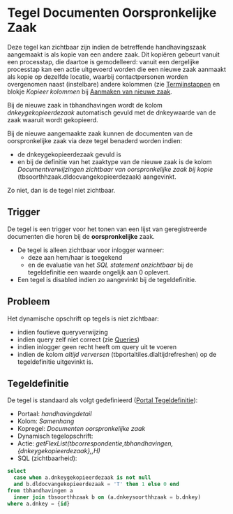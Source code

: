 # Tegel Documenten Oorspronkelijke Zaak

Deze tegel kan zichtbaar zijn indien de betreffende handhavingszaak aangemaakt is als kopie van een andere zaak. Dit kopiëren gebeurt vanuit een processtap, die daartoe is gemodelleerd: vanuit een dergelijke processtap kan een actie uitgevoerd worden die een nieuwe zaak aanmaakt als kopie op dezelfde locatie, waarbij contactpersonen worden overgenomen naast (instelbare) andere kolommen (zie [Termijnstappen](/instellen_inrichten/inrichting_processen/termijnstappen.md) en blokje _Kopieer kolommen_ bij [Aanmaken van nieuwe zaak](/probleemoplossing/programmablokken/maak_nieuwe_zaak.md).

Bij de nieuwe zaak in tbhandhavingen wordt de kolom _dnkeygekopieerdezaak_ automatisch gevuld met de dnkeywaarde van de zaak waaruit wordt gekopieerd.

Bij de nieuwe aangemaakte zaak kunnen de documenten van de oorspronkelijke zaak via deze tegel benaderd worden indien:

- de dnkeygekopieerdezaak gevuld is
- en bij de definitie van het zaaktype van de nieuwe zaak is de kolom _Documentverwijzingen zichtbaar van oorspronkelijke zaak bij kopie_ (tbsoorthhzaak.dldocvangekopieerdezaak) aangevinkt.

Zo niet, dan is de tegel niet zichtbaar.

## Trigger

De tegel is een trigger voor het tonen van een lijst van geregistreerde documenten die horen bij de **oorspronkelijke** zaak.

- De tegel is alleen zichtbaar voor inlogger wanneer:
  - deze aan hem/haar is toegekend
  - en de evaluatie van het _SQL statement onzichtbaar_ bij de tegeldefinitie een waarde ongelijk aan 0 oplevert.
- Een tegel is disabled indien zo aangevinkt bij de tegeldefinitie.

## Probleem

Het dynamische opschrift op tegels is niet zichtbaar:

- indien foutieve queryverwijzing
- indien query zelf niet correct (zie [Queries](/instellen_inrichten/queries.md))
- indien inlogger geen recht heeft om query uit te voeren
- indien de kolom _altijd verversen_ (tbportaltiles.dlaltijdrefreshen) op de tegeldefinitie uitgevinkt is.

## Tegeldefinitie

De tegel is standaard als volgt gedefinieerd ([Portal Tegeldefinitie](/instellen_inrichten/portaldefinitie/portal_tegel.md)):

- Portaal: _handhavingdetail_
- Kolom: _Samenhang_
- Kopregel: _Documenten oorspronkelijke zaak_
- Dynamisch tegelopschrift:
- Actie: _getFlexList(tbcorrespondentie,tbhandhavingen,{dnkeygekopieerdezaak},,H)_
- SQL (zichtbaarheid):

```sql
select
  case when a.dnkeygekopieerdezaak is not null
  and b.dldocvangekopieerdezaak = 'T' then 1 else 0 end
from tbhandhavingen a
  inner join tbsoorthhzaak b on (a.dnkeysoorthhzaak = b.dnkey)
where a.dnkey = {id}
```
